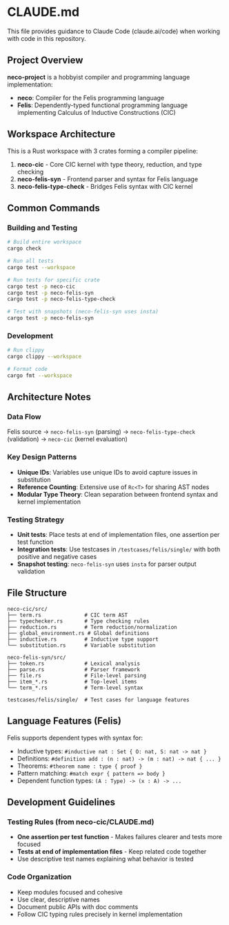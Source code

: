 # CLAUDE.md

This file provides guidance to Claude Code (claude.ai/code) when working with code in this repository.

## Project Overview

**neco-project** is a hobbyist compiler and programming language implementation:
- **neco**: Compiler for the Felis programming language
- **Felis**: Dependently-typed functional programming language implementing Calculus of Inductive Constructions (CIC)

## Workspace Architecture

This is a Rust workspace with 3 crates forming a compiler pipeline:

1. **neco-cic** - Core CIC kernel with type theory, reduction, and type checking
2. **neco-felis-syn** - Frontend parser and syntax for Felis language
3. **neco-felis-type-check** - Bridges Felis syntax with CIC kernel

## Common Commands

### Building and Testing
```bash
# Build entire workspace
cargo check

# Run all tests
cargo test --workspace

# Run tests for specific crate
cargo test -p neco-cic
cargo test -p neco-felis-syn
cargo test -p neco-felis-type-check

# Test with snapshots (neco-felis-syn uses insta)
cargo test -p neco-felis-syn
```

### Development
```bash
# Run clippy
cargo clippy --workspace

# Format code
cargo fmt --workspace
```

## Architecture Notes

### Data Flow
Felis source → `neco-felis-syn` (parsing) → `neco-felis-type-check` (validation) → `neco-cic` (kernel evaluation)

### Key Design Patterns
- **Unique IDs**: Variables use unique IDs to avoid capture issues in substitution
- **Reference Counting**: Extensive use of `Rc<T>` for sharing AST nodes
- **Modular Type Theory**: Clean separation between frontend syntax and kernel implementation

### Testing Strategy
- **Unit tests**: Place tests at end of implementation files, one assertion per test function
- **Integration tests**: Use testcases in `/testcases/felis/single/` with both positive and negative cases
- **Snapshot testing**: `neco-felis-syn` uses `insta` for parser output validation

## File Structure

```
neco-cic/src/
├── term.rs              # CIC term AST
├── typechecker.rs       # Type checking rules
├── reduction.rs         # Term reduction/normalization
├── global_environment.rs # Global definitions
├── inductive.rs         # Inductive type support
└── substitution.rs      # Variable substitution

neco-felis-syn/src/
├── token.rs             # Lexical analysis
├── parse.rs             # Parser framework
├── file.rs              # File-level parsing
├── item_*.rs            # Top-level items
└── term_*.rs            # Term-level syntax

testcases/felis/single/  # Test cases for language features
```

## Language Features (Felis)

Felis supports dependent types with syntax for:
- Inductive types: `#inductive nat : Set { O: nat, S: nat -> nat }`
- Definitions: `#definition add : (n : nat) -> (m : nat) -> nat { ... }`
- Theorems: `#theorem name : type { proof }`
- Pattern matching: `#match expr { pattern => body }`
- Dependent function types: `(A : Type) -> (x : A) -> ...`

## Development Guidelines

### Testing Rules (from neco-cic/CLAUDE.md)
- **One assertion per test function** - Makes failures clearer and tests more focused
- **Tests at end of implementation files** - Keep related code together
- Use descriptive test names explaining what behavior is tested

### Code Organization
- Keep modules focused and cohesive
- Use clear, descriptive names
- Document public APIs with doc comments
- Follow CIC typing rules precisely in kernel implementation
